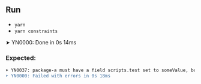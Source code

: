 ## Run
- `yarn`
- `yarn constraints`

➤ YN0000: Done in 0s 14ms

### Expected:
```sh
➤ YN0037: package-a must have a field scripts.test set to someValue, but doesn't
➤ YN0000: Failed with errors in 0s 18ms
```
